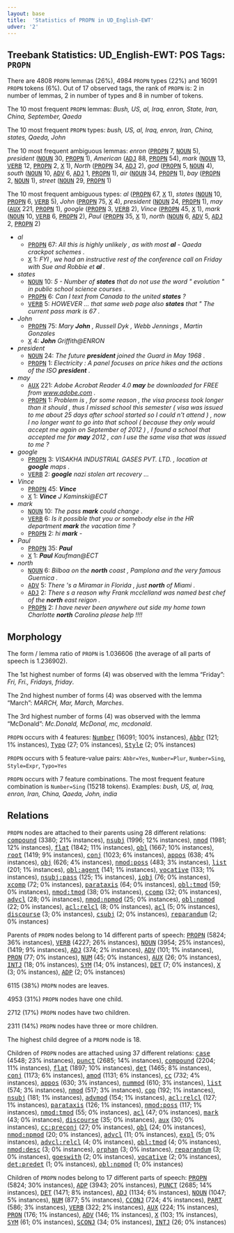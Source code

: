 ```yaml
---
layout: base
title:  'Statistics of PROPN in UD_English-EWT'
udver: '2'
---
```


## Treebank Statistics: UD_English-EWT: POS Tags: `PROPN`

There are 4808 `PROPN` lemmas (26%), 4984 `PROPN` types (22%) and 16091 `PROPN` tokens (6%).
Out of 17 observed tags, the rank of `PROPN` is: 2 in number of lemmas, 2 in number of types and 8 in number of tokens.

The 10 most frequent `PROPN` lemmas: <em>Bush, US, al, Iraq, enron, State, Iran, China, September, Qaeda</em>

The 10 most frequent `PROPN` types:  <em>bush, US, al, Iraq, enron, Iran, China, states, Qaeda, John</em>

The 10 most frequent ambiguous lemmas: <em>enron</em> (<tt><a href="en_ewt-pos-PROPN.html">PROPN</a></tt> 7, <tt><a href="en_ewt-pos-NOUN.html">NOUN</a></tt> 5), <em>president</em> (<tt><a href="en_ewt-pos-NOUN.html">NOUN</a></tt> 30, <tt><a href="en_ewt-pos-PROPN.html">PROPN</a></tt> 1), <em>American</em> (<tt><a href="en_ewt-pos-ADJ.html">ADJ</a></tt> 88, <tt><a href="en_ewt-pos-PROPN.html">PROPN</a></tt> 54), <em>mark</em> (<tt><a href="en_ewt-pos-NOUN.html">NOUN</a></tt> 13, <tt><a href="en_ewt-pos-VERB.html">VERB</a></tt> 12, <tt><a href="en_ewt-pos-PROPN.html">PROPN</a></tt> 2, <tt><a href="en_ewt-pos-X.html">X</a></tt> 1), <em>North</em> (<tt><a href="en_ewt-pos-PROPN.html">PROPN</a></tt> 34, <tt><a href="en_ewt-pos-ADJ.html">ADJ</a></tt> 2), <em>god</em> (<tt><a href="en_ewt-pos-PROPN.html">PROPN</a></tt> 5, <tt><a href="en_ewt-pos-NOUN.html">NOUN</a></tt> 4), <em>south</em> (<tt><a href="en_ewt-pos-NOUN.html">NOUN</a></tt> 10, <tt><a href="en_ewt-pos-ADV.html">ADV</a></tt> 6, <tt><a href="en_ewt-pos-ADJ.html">ADJ</a></tt> 1, <tt><a href="en_ewt-pos-PROPN.html">PROPN</a></tt> 1), <em>air</em> (<tt><a href="en_ewt-pos-NOUN.html">NOUN</a></tt> 34, <tt><a href="en_ewt-pos-PROPN.html">PROPN</a></tt> 1), <em>bay</em> (<tt><a href="en_ewt-pos-PROPN.html">PROPN</a></tt> 2, <tt><a href="en_ewt-pos-NOUN.html">NOUN</a></tt> 1), <em>street</em> (<tt><a href="en_ewt-pos-NOUN.html">NOUN</a></tt> 29, <tt><a href="en_ewt-pos-PROPN.html">PROPN</a></tt> 1)

The 10 most frequent ambiguous types:  <em>al</em> (<tt><a href="en_ewt-pos-PROPN.html">PROPN</a></tt> 67, <tt><a href="en_ewt-pos-X.html">X</a></tt> 1), <em>states</em> (<tt><a href="en_ewt-pos-NOUN.html">NOUN</a></tt> 10, <tt><a href="en_ewt-pos-PROPN.html">PROPN</a></tt> 6, <tt><a href="en_ewt-pos-VERB.html">VERB</a></tt> 5), <em>John</em> (<tt><a href="en_ewt-pos-PROPN.html">PROPN</a></tt> 75, <tt><a href="en_ewt-pos-X.html">X</a></tt> 4), <em>president</em> (<tt><a href="en_ewt-pos-NOUN.html">NOUN</a></tt> 24, <tt><a href="en_ewt-pos-PROPN.html">PROPN</a></tt> 1), <em>may</em> (<tt><a href="en_ewt-pos-AUX.html">AUX</a></tt> 221, <tt><a href="en_ewt-pos-PROPN.html">PROPN</a></tt> 1), <em>google</em> (<tt><a href="en_ewt-pos-PROPN.html">PROPN</a></tt> 3, <tt><a href="en_ewt-pos-VERB.html">VERB</a></tt> 2), <em>Vince</em> (<tt><a href="en_ewt-pos-PROPN.html">PROPN</a></tt> 45, <tt><a href="en_ewt-pos-X.html">X</a></tt> 1), <em>mark</em> (<tt><a href="en_ewt-pos-NOUN.html">NOUN</a></tt> 10, <tt><a href="en_ewt-pos-VERB.html">VERB</a></tt> 6, <tt><a href="en_ewt-pos-PROPN.html">PROPN</a></tt> 2), <em>Paul</em> (<tt><a href="en_ewt-pos-PROPN.html">PROPN</a></tt> 35, <tt><a href="en_ewt-pos-X.html">X</a></tt> 1), <em>north</em> (<tt><a href="en_ewt-pos-NOUN.html">NOUN</a></tt> 6, <tt><a href="en_ewt-pos-ADV.html">ADV</a></tt> 5, <tt><a href="en_ewt-pos-ADJ.html">ADJ</a></tt> 2, <tt><a href="en_ewt-pos-PROPN.html">PROPN</a></tt> 2)


* <em>al</em>
  * <tt><a href="en_ewt-pos-PROPN.html">PROPN</a></tt> 67: <em>All this is highly unlikely , as with most <b>al</b> - Qaeda crackpot schemes .</em>
  * <tt><a href="en_ewt-pos-X.html">X</a></tt> 1: <em>FYI , we had an instructive rest of the conference call on Friday with Sue and Robbie et <b>al</b> .</em>
* <em>states</em>
  * <tt><a href="en_ewt-pos-NOUN.html">NOUN</a></tt> 10: <em>5 - Number of <b>states</b> that do not use the word " evolution " in public school science courses .</em>
  * <tt><a href="en_ewt-pos-PROPN.html">PROPN</a></tt> 6: <em>Can I text from Canada to the united <b>states</b> ?</em>
  * <tt><a href="en_ewt-pos-VERB.html">VERB</a></tt> 5: <em>HOWEVER ... that same web page also <b>states</b> that " The current pass mark is 67 .</em>
* <em>John</em>
  * <tt><a href="en_ewt-pos-PROPN.html">PROPN</a></tt> 75: <em>Mary <b>John</b> , Russell Dyk , Webb Jennings , Martin Gonzales</em>
  * <tt><a href="en_ewt-pos-X.html">X</a></tt> 4: <em><b>John</b> Griffith@ENRON</em>
* <em>president</em>
  * <tt><a href="en_ewt-pos-NOUN.html">NOUN</a></tt> 24: <em>The future <b>president</b> joined the Guard in May 1968 .</em>
  * <tt><a href="en_ewt-pos-PROPN.html">PROPN</a></tt> 1: <em>Electricity : A panel focuses on price hikes and the actions of the ISO <b>president</b> .</em>
* <em>may</em>
  * <tt><a href="en_ewt-pos-AUX.html">AUX</a></tt> 221: <em>Adobe Acrobat Reader 4.0 <b>may</b> be downloaded for FREE from www.adobe.com .</em>
  * <tt><a href="en_ewt-pos-PROPN.html">PROPN</a></tt> 1: <em>Problem is , for some reason , the visa process took longer than it should , thus I missed school this semester ( visa was issued to me about 25 days after school started so I could n't attend ) , now I no longer want to go into that school ( because they only would accept me again on September of 2012 ) , I found a school that accepted me for <b>may</b> 2012 , can I use the same visa that was issued to me ?</em>
* <em>google</em>
  * <tt><a href="en_ewt-pos-PROPN.html">PROPN</a></tt> 3: <em>VISAKHA INDUSTRIAL GASES PVT. LTD. , location at <b>google</b> maps .</em>
  * <tt><a href="en_ewt-pos-VERB.html">VERB</a></tt> 2: <em><b>google</b> nazi stolen art recovery ...</em>
* <em>Vince</em>
  * <tt><a href="en_ewt-pos-PROPN.html">PROPN</a></tt> 45: <em><b>Vince</b></em>
  * <tt><a href="en_ewt-pos-X.html">X</a></tt> 1: <em><b>Vince</b> J Kaminski@ECT</em>
* <em>mark</em>
  * <tt><a href="en_ewt-pos-NOUN.html">NOUN</a></tt> 10: <em>The pass <b>mark</b> could change .</em>
  * <tt><a href="en_ewt-pos-VERB.html">VERB</a></tt> 6: <em>Is it possible that you or somebody else in the HR department <b>mark</b> the vacation time ?</em>
  * <tt><a href="en_ewt-pos-PROPN.html">PROPN</a></tt> 2: <em>hi <b>mark</b> -</em>
* <em>Paul</em>
  * <tt><a href="en_ewt-pos-PROPN.html">PROPN</a></tt> 35: <em><b>Paul</b></em>
  * <tt><a href="en_ewt-pos-X.html">X</a></tt> 1: <em><b>Paul</b> Kaufman@ECT</em>
* <em>north</em>
  * <tt><a href="en_ewt-pos-NOUN.html">NOUN</a></tt> 6: <em>Bilboa on the <b>north</b> coast , Pamplona and the very famous Guernica .</em>
  * <tt><a href="en_ewt-pos-ADV.html">ADV</a></tt> 5: <em>There 's a Miramar in Florida , just <b>north</b> of Miami .</em>
  * <tt><a href="en_ewt-pos-ADJ.html">ADJ</a></tt> 2: <em>There s a reason why Frank mcclelland was named best chef of the <b>north</b> east reigon .</em>
  * <tt><a href="en_ewt-pos-PROPN.html">PROPN</a></tt> 2: <em>I have never been anywhere out side my home town Charlotte <b>north</b> Carolina please help !!!!</em>

## Morphology

The form / lemma ratio of `PROPN` is 1.036606 (the average of all parts of speech is 1.236902).

The 1st highest number of forms (4) was observed with the lemma “Friday”: <em>Fri, Fri., Fridays, friday</em>.

The 2nd highest number of forms (4) was observed with the lemma “March”: <em>MARCH, Mar, March, Marches</em>.

The 3rd highest number of forms (4) was observed with the lemma “McDonald”: <em>Mc.Donald, McDonal, mc, mcdonald</em>.

`PROPN` occurs with 4 features: <tt><a href="en_ewt-feat-Number.html">Number</a></tt> (16091; 100% instances), <tt><a href="en_ewt-feat-Abbr.html">Abbr</a></tt> (121; 1% instances), <tt><a href="en_ewt-feat-Typo.html">Typo</a></tt> (27; 0% instances), <tt><a href="en_ewt-feat-Style.html">Style</a></tt> (2; 0% instances)

`PROPN` occurs with 5 feature-value pairs: `Abbr=Yes`, `Number=Plur`, `Number=Sing`, `Style=Expr`, `Typo=Yes`

`PROPN` occurs with 7 feature combinations.
The most frequent feature combination is `Number=Sing` (15218 tokens).
Examples: <em>bush, US, al, Iraq, enron, Iran, China, Qaeda, John, india</em>


## Relations

`PROPN` nodes are attached to their parents using 28 different relations: <tt><a href="en_ewt-dep-compound.html">compound</a></tt> (3380; 21% instances), <tt><a href="en_ewt-dep-nsubj.html">nsubj</a></tt> (1996; 12% instances), <tt><a href="en_ewt-dep-nmod.html">nmod</a></tt> (1981; 12% instances), <tt><a href="en_ewt-dep-flat.html">flat</a></tt> (1842; 11% instances), <tt><a href="en_ewt-dep-obl.html">obl</a></tt> (1667; 10% instances), <tt><a href="en_ewt-dep-root.html">root</a></tt> (1419; 9% instances), <tt><a href="en_ewt-dep-conj.html">conj</a></tt> (1023; 6% instances), <tt><a href="en_ewt-dep-appos.html">appos</a></tt> (638; 4% instances), <tt><a href="en_ewt-dep-obj.html">obj</a></tt> (626; 4% instances), <tt><a href="en_ewt-dep-nmod-poss.html">nmod:poss</a></tt> (483; 3% instances), <tt><a href="en_ewt-dep-list.html">list</a></tt> (201; 1% instances), <tt><a href="en_ewt-dep-obl-agent.html">obl:agent</a></tt> (141; 1% instances), <tt><a href="en_ewt-dep-vocative.html">vocative</a></tt> (133; 1% instances), <tt><a href="en_ewt-dep-nsubj-pass.html">nsubj:pass</a></tt> (125; 1% instances), <tt><a href="en_ewt-dep-iobj.html">iobj</a></tt> (76; 0% instances), <tt><a href="en_ewt-dep-xcomp.html">xcomp</a></tt> (72; 0% instances), <tt><a href="en_ewt-dep-parataxis.html">parataxis</a></tt> (64; 0% instances), <tt><a href="en_ewt-dep-obl-tmod.html">obl:tmod</a></tt> (59; 0% instances), <tt><a href="en_ewt-dep-nmod-tmod.html">nmod:tmod</a></tt> (38; 0% instances), <tt><a href="en_ewt-dep-ccomp.html">ccomp</a></tt> (32; 0% instances), <tt><a href="en_ewt-dep-advcl.html">advcl</a></tt> (28; 0% instances), <tt><a href="en_ewt-dep-nmod-npmod.html">nmod:npmod</a></tt> (25; 0% instances), <tt><a href="en_ewt-dep-obl-npmod.html">obl:npmod</a></tt> (22; 0% instances), <tt><a href="en_ewt-dep-acl-relcl.html">acl:relcl</a></tt> (8; 0% instances), <tt><a href="en_ewt-dep-acl.html">acl</a></tt> (5; 0% instances), <tt><a href="en_ewt-dep-discourse.html">discourse</a></tt> (3; 0% instances), <tt><a href="en_ewt-dep-csubj.html">csubj</a></tt> (2; 0% instances), <tt><a href="en_ewt-dep-reparandum.html">reparandum</a></tt> (2; 0% instances)

Parents of `PROPN` nodes belong to 14 different parts of speech: <tt><a href="en_ewt-pos-PROPN.html">PROPN</a></tt> (5824; 36% instances), <tt><a href="en_ewt-pos-VERB.html">VERB</a></tt> (4227; 26% instances), <tt><a href="en_ewt-pos-NOUN.html">NOUN</a></tt> (3954; 25% instances),  (1419; 9% instances), <tt><a href="en_ewt-pos-ADJ.html">ADJ</a></tt> (374; 2% instances), <tt><a href="en_ewt-pos-ADV.html">ADV</a></tt> (101; 1% instances), <tt><a href="en_ewt-pos-PRON.html">PRON</a></tt> (77; 0% instances), <tt><a href="en_ewt-pos-NUM.html">NUM</a></tt> (45; 0% instances), <tt><a href="en_ewt-pos-AUX.html">AUX</a></tt> (26; 0% instances), <tt><a href="en_ewt-pos-INTJ.html">INTJ</a></tt> (18; 0% instances), <tt><a href="en_ewt-pos-SYM.html">SYM</a></tt> (14; 0% instances), <tt><a href="en_ewt-pos-DET.html">DET</a></tt> (7; 0% instances), <tt><a href="en_ewt-pos-X.html">X</a></tt> (3; 0% instances), <tt><a href="en_ewt-pos-ADP.html">ADP</a></tt> (2; 0% instances)

6115 (38%) `PROPN` nodes are leaves.

4953 (31%) `PROPN` nodes have one child.

2712 (17%) `PROPN` nodes have two children.

2311 (14%) `PROPN` nodes have three or more children.

The highest child degree of a `PROPN` node is 18.

Children of `PROPN` nodes are attached using 37 different relations: <tt><a href="en_ewt-dep-case.html">case</a></tt> (4548; 23% instances), <tt><a href="en_ewt-dep-punct.html">punct</a></tt> (2685; 14% instances), <tt><a href="en_ewt-dep-compound.html">compound</a></tt> (2204; 11% instances), <tt><a href="en_ewt-dep-flat.html">flat</a></tt> (1897; 10% instances), <tt><a href="en_ewt-dep-det.html">det</a></tt> (1465; 8% instances), <tt><a href="en_ewt-dep-conj.html">conj</a></tt> (1173; 6% instances), <tt><a href="en_ewt-dep-amod.html">amod</a></tt> (1131; 6% instances), <tt><a href="en_ewt-dep-cc.html">cc</a></tt> (732; 4% instances), <tt><a href="en_ewt-dep-appos.html">appos</a></tt> (630; 3% instances), <tt><a href="en_ewt-dep-nummod.html">nummod</a></tt> (610; 3% instances), <tt><a href="en_ewt-dep-list.html">list</a></tt> (574; 3% instances), <tt><a href="en_ewt-dep-nmod.html">nmod</a></tt> (517; 3% instances), <tt><a href="en_ewt-dep-cop.html">cop</a></tt> (192; 1% instances), <tt><a href="en_ewt-dep-nsubj.html">nsubj</a></tt> (181; 1% instances), <tt><a href="en_ewt-dep-advmod.html">advmod</a></tt> (154; 1% instances), <tt><a href="en_ewt-dep-acl-relcl.html">acl:relcl</a></tt> (127; 1% instances), <tt><a href="en_ewt-dep-parataxis.html">parataxis</a></tt> (126; 1% instances), <tt><a href="en_ewt-dep-nmod-poss.html">nmod:poss</a></tt> (117; 1% instances), <tt><a href="en_ewt-dep-nmod-tmod.html">nmod:tmod</a></tt> (55; 0% instances), <tt><a href="en_ewt-dep-acl.html">acl</a></tt> (47; 0% instances), <tt><a href="en_ewt-dep-mark.html">mark</a></tt> (43; 0% instances), <tt><a href="en_ewt-dep-discourse.html">discourse</a></tt> (35; 0% instances), <tt><a href="en_ewt-dep-aux.html">aux</a></tt> (30; 0% instances), <tt><a href="en_ewt-dep-cc-preconj.html">cc:preconj</a></tt> (27; 0% instances), <tt><a href="en_ewt-dep-obl.html">obl</a></tt> (24; 0% instances), <tt><a href="en_ewt-dep-nmod-npmod.html">nmod:npmod</a></tt> (20; 0% instances), <tt><a href="en_ewt-dep-advcl.html">advcl</a></tt> (11; 0% instances), <tt><a href="en_ewt-dep-expl.html">expl</a></tt> (5; 0% instances), <tt><a href="en_ewt-dep-advcl-relcl.html">advcl:relcl</a></tt> (4; 0% instances), <tt><a href="en_ewt-dep-obl-tmod.html">obl:tmod</a></tt> (4; 0% instances), <tt><a href="en_ewt-dep-nmod-desc.html">nmod:desc</a></tt> (3; 0% instances), <tt><a href="en_ewt-dep-orphan.html">orphan</a></tt> (3; 0% instances), <tt><a href="en_ewt-dep-reparandum.html">reparandum</a></tt> (3; 0% instances), <tt><a href="en_ewt-dep-goeswith.html">goeswith</a></tt> (2; 0% instances), <tt><a href="en_ewt-dep-vocative.html">vocative</a></tt> (2; 0% instances), <tt><a href="en_ewt-dep-det-predet.html">det:predet</a></tt> (1; 0% instances), <tt><a href="en_ewt-dep-obl-npmod.html">obl:npmod</a></tt> (1; 0% instances)

Children of `PROPN` nodes belong to 17 different parts of speech: <tt><a href="en_ewt-pos-PROPN.html">PROPN</a></tt> (5824; 30% instances), <tt><a href="en_ewt-pos-ADP.html">ADP</a></tt> (3943; 20% instances), <tt><a href="en_ewt-pos-PUNCT.html">PUNCT</a></tt> (2685; 14% instances), <tt><a href="en_ewt-pos-DET.html">DET</a></tt> (1471; 8% instances), <tt><a href="en_ewt-pos-ADJ.html">ADJ</a></tt> (1134; 6% instances), <tt><a href="en_ewt-pos-NOUN.html">NOUN</a></tt> (1047; 5% instances), <tt><a href="en_ewt-pos-NUM.html">NUM</a></tt> (877; 5% instances), <tt><a href="en_ewt-pos-CCONJ.html">CCONJ</a></tt> (724; 4% instances), <tt><a href="en_ewt-pos-PART.html">PART</a></tt> (586; 3% instances), <tt><a href="en_ewt-pos-VERB.html">VERB</a></tt> (322; 2% instances), <tt><a href="en_ewt-pos-AUX.html">AUX</a></tt> (224; 1% instances), <tt><a href="en_ewt-pos-PRON.html">PRON</a></tt> (176; 1% instances), <tt><a href="en_ewt-pos-ADV.html">ADV</a></tt> (146; 1% instances), <tt><a href="en_ewt-pos-X.html">X</a></tt> (103; 1% instances), <tt><a href="en_ewt-pos-SYM.html">SYM</a></tt> (61; 0% instances), <tt><a href="en_ewt-pos-SCONJ.html">SCONJ</a></tt> (34; 0% instances), <tt><a href="en_ewt-pos-INTJ.html">INTJ</a></tt> (26; 0% instances)

